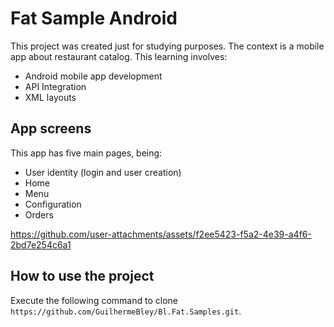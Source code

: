 # Fat Sample Android

This project was created just for studying purposes. The context is a mobile app about restaurant catalog.
This learning involves:
- Android mobile app development
- API Integration
- XML layouts

## App screens
This app has five main pages, being:
- User identity (login and user creation)
- Home
- Menu
- Configuration
- Orders


https://github.com/user-attachments/assets/f2ee5423-f5a2-4e39-a4f6-2bd7e254c6a1

## How to use the project
Execute the following command to clone `https://github.com/GuilhermeBley/Bl.Fat.Samples.git`.
